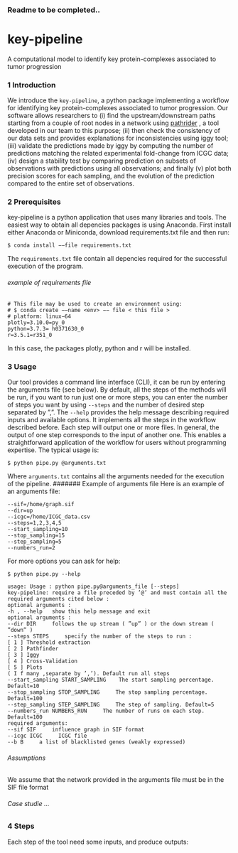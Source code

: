 ### Readme to be completed..
# key-pipeline
A computational model to identify key protein-complexes associated to tumor progression
### 1 Introduction
We introduce the ```key-pipeline```, a python package implementing a workflow for identifying key protein-complexes associated to tumor progression. Our software allows researchers to (i) find the upstream/downstream paths starting from a
couple of root nodes in a network using [pathrider](https://github.com/arnaudporet/pathrider) , a tool developed in our team
to this purpose; (ii) then check the consistency of our data sets and provides explanations for inconsistencies using iggy tool; (iii) validate the predictions made by iggy by computing the number of predictions matching the related experimental fold-change from ICGC data; (iv) design a stability test by comparing prediction on subsets of observations with predictions using all observations; and finally (v) plot both precision scores for each sampling, and the evolution of the prediction compared to the entire set of observations.
### 2 Prerequisites
key-pipeline is a python application that uses many libraries and tools. The easiest way to obtain all depencies packages is using Anaconda. First install either Anaconda or Miniconda, download requirements.txt file and then run:

```
$ conda install −−file requirements.txt
```
The ```requirements.txt``` file contain all depencies required for the successful execution of the program.
###### example of requirements file
```
# This file may be used to create an environment using:
# $ conda create −−name <env> −− file < this file >
# platform: linux−64
plotly=3.10.0=py_0
python=3.7.3= h0371630_0
r=3.5.1=r351_0
```
In this case, the packages plotly, python and r will be installed.
### 3 Usage
Our tool provides a command line interface (CLI), it can be run by entering the arguments file (see below). By default, all the steps of the methods will be run, if you want to run just one or more steps, you can enter the number of steps you want by using ```--steps``` and the number of desired step separated by ”,”. The ```--help``` provides the help message describing required inputs and available options. It implements all the steps in the workflow described before. Each step will output one or more files. In general, the output of one step corresponds to the input of another one. This enables a straightforward application of the workflow for users without programming expertise. The typical usage is:
```
$ python pipe.py @arguments.txt
```
Where ```arguments.txt``` contains all the arguments needed for the execution of the pipeline.
####### Example of arguments file
Here is an example of an arguments file:
```
--sif=/home/graph.sif
--dir=up
--icgc=/home/ICGC_data.csv
--steps=1,2,3,4,5
--start_sampling=10
--stop_sampling=15
--step_sampling=5
--numbers_run=2
```
For more options you can ask for help:
```
$ python pipe.py --help
```
```
usage: Usage : python pipe.py@arguments_file [--steps]
key-pipeline: require a file preceded by ’@’ and must contain all the required arguments cited below :
optional arguments :
-h , --help   show this help message and exit
optional arguments :
--dir DIR     follows the up stream ( ”up” ) or the down stream ( ”down” )
--steps STEPS     specify the number of the steps to run :
[ 1 ] Threshold extraction
[ 2 ] Pathfinder
[ 3 ] Iggy
[ 4 ] Cross-Validation
[ 5 ] Plots
( I f many ,separate by ’,’). Default run all steps
--start_sampling START_SAMPLING    The start sampling percentage. Default=10
--stop_sampling STOP_SAMPLING     The stop sampling percentage. Default=100
--step_sampling STEP_SAMPLING     The step of sampling. Default=5
--numbers_run NUMBERS_RUN     The number of runs on each step. Default=100
required arguments:
--sif SIF     influence graph in SIF format
--icgc ICGC     ICGC file
--b B     a list of blacklisted genes (weakly expressed)
```
###### Assumptions 
We assume that the network provided in the arguments file must be in the SIF file format
###### Case studie ...
### 4 Steps
Each step of the tool need some inputs, and produce outputs:
